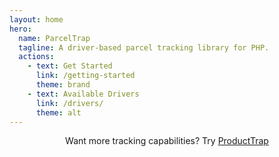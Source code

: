 ```yaml
---
layout: home
hero:
  name: ParcelTrap
  tagline: A driver-based parcel tracking library for PHP.
  actions:
    - text: Get Started
      link: /getting-started
      theme: brand
    - text: Available Drivers
      link: /drivers/
      theme: alt
---
```


<div align="center">

Want more tracking capabilities? Try [ProductTrap](https://docs.voke.dev/producttrap)

</div>

